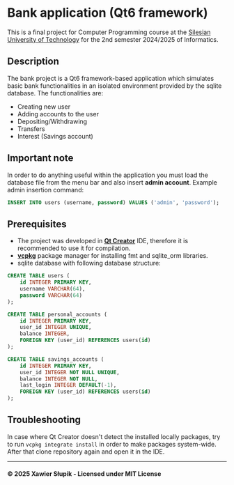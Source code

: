 # Bank application (Qt6 framework)
This is a final project for Computer Programming course at the [Silesian University of Technology](https://www.polsl.pl/en/) for the 2nd semester 2024/2025 of Informatics.

## Description
The bank project is a Qt6 framework-based application which simulates basic bank functionalities in an isolated environment provided by the sqlite database.
The functionalities are:
- Creating new user
- Adding accounts to the user
- Depositing/Withdrawing
- Transfers
- Interest (Savings account)

## Important note
In order to do anything useful within the application you must load the database file from the menu bar
and also insert **admin account**.
Example admin insertion command:
```sql
INSERT INTO users (username, password) VALUES ('admin', 'password');
```

## Prerequisites
- The project was developed in [**Qt Creator**](https://doc.qt.io/qtcreator/) IDE, therefore it is recommended to use it for compilation.
- [**vcpkg**](https://vcpkg.io) package manager for installing fmt and sqlite_orm libraries.
- sqlite database with following database structure:
```sql
CREATE TABLE users (
    id INTEGER PRIMARY KEY,
    username VARCHAR(64),
    password VARCHAR(64)
);

CREATE TABLE personal_accounts (
    id INTEGER PRIMARY KEY,
    user_id INTEGER UNIQUE,
    balance INTEGER,
    FOREIGN KEY (user_id) REFERENCES users(id)
);

CREATE TABLE savings_accounts (
    id INTEGER PRIMARY KEY,
    user_id INTEGER NOT NULL UNIQUE,
    balance INTEGER NOT NULL,
    last_login INTEGER DEFAULT(-1),
    FOREIGN KEY (user_id) REFERENCES users(id)
);
```

## Troubleshooting
In case where Qt Creator doesn't detect the installed locally packages, try to run `vcpkg integrate install` in order to make packages system-wide.
After that clone repository again and open it in the IDE.

---
#### &copy; 2025 Xawier Słupik - Licensed under MIT License
